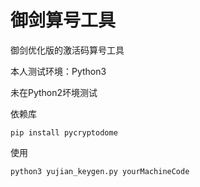 # 御剑算号工具

御剑优化版的激活码算号工具


本人测试环境：Python3

未在Python2坏境测试


依赖库

```
pip install pycryptodome
```


使用

```
python3 yujian_keygen.py yourMachineCode
```